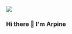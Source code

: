 <img src="https://github.com/ArpineKeyan/ArpineKeyan/blob/master/readme/photo.jpg">


### Hi there 👋 I'm Arpine

<!--
**ArpineKeyan/ArpineKeyan** is a ✨ _special_ ✨ repository because its `README.md` (this file) appears on your GitHub profile.

Here are some ideas to get you started:

- 🔭 I’m currently working on Custom Vision Problem
- 🌱 I’m currently learning DevOps, ML and related things
- 👯 I’m looking to collaborate on DS related problems and solutions
- 💬 Ask me about anything related to my past experience
- 📫 How to reach me: My Linkedin Profile
- ⚡ Fun fact: I love continuous learning / continuous development:)
-->
